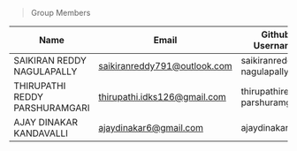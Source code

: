 >Group Members
>
| Name     | Email   | Github Username |
|----------|---------|-----------------|
| SAIKIRAN REDDY NAGULAPALLY  | saikiranreddy791@outlook.com| saikiranreddy-nagulapally |
| THIRUPATHI REDDY PARSHURAMGARI  | thirupathi.idks126@gmail.com | thirupathireddy-parshuramgari |
| AJAY DINAKAR KANDAVALLI   | ajaydinakar6@gmail.com | ajaydinakar |
